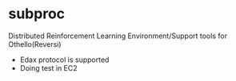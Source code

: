 # subproc

Distributed Reinforcement Learning Environment/Support tools for Othello(Reversi)

* Edax protocol is supported
* Doing test in EC2
